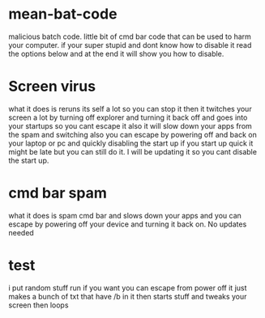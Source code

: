 # mean-bat-code
malicious batch code.
little bit of cmd bar code that can be used to harm your computer.
if your super stupid and dont know how to disable it read the options below and at the end it will show you how to disable.
# Screen virus
what it does is reruns its self a lot so you can stop it then it twitches your screen a lot by turning off explorer and turning it back off and goes into your startups so you cant escape it also it will slow down your apps from the spam and switching also you can escape by powering off and back on your laptop or pc and quickly disabling the start up if you start up quick it might be late but you can still do it. I will be updating it so you cant disable the start up.
# cmd bar spam
what it does is spam cmd bar and slows down your apps and you can escape by powering off your device and turning it back on. No updates needed
# test
i put random stuff run if you want you can escape from power off
it just makes a bunch of txt that have /b in it
then starts stuff and tweaks your screen then loops

